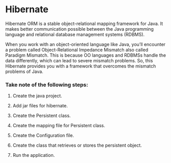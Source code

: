 # Hibernate

Hibernate ORM is a stable object-relational mapping framework for Java. It makes better communication possible between the Java programming language and relational database management systems (RDBMS).

When you work with an object-oriented language like Java, you’ll encounter a problem called Object-Relational Impedance Mismatch also called Paradigm Mismatch. This is because OO languages and RDBMSs handle the data differently, which can lead to severe mismatch problems. So, this Hibernate provides you with a framework that overcomes the mismatch problems of Java.


###	Take note of the following steps:

1. Create the java project.</br>

2. Add jar files for hibernate.</br>

3. Create the Persistent class.</br>

4. Create the mapping file for Persistent class.</br>

5. Create the Configuration file.</br>

6. Create the class that retrieves or stores the persistent object.</br>

7. Run the application.</br>

